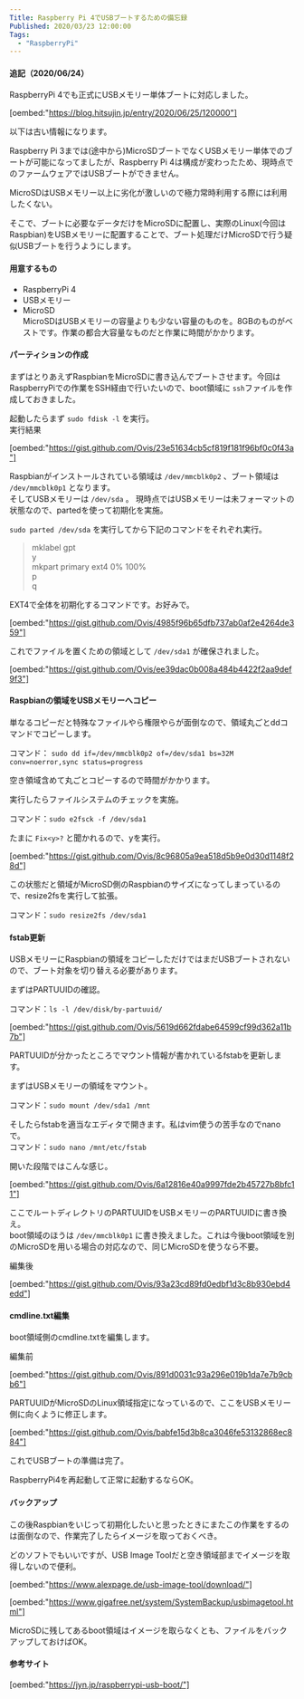```yaml
---
Title: Raspberry Pi 4でUSBブートするための備忘録
Published: 2020/03/23 12:00:00
Tags:
  - "RaspberryPi"
---
```

#### 追記（2020/06/24）  
RaspberryPi 4でも正式にUSBメモリー単体ブートに対応しました。  

[oembed:"https://blog.hitsujin.jp/entry/2020/06/25/120000"]

以下は古い情報になります。  

<!-- more -->

Raspberry Pi 3までは(途中から)MicroSDブートでなくUSBメモリー単体でのブートが可能になってましたが、Raspberry Pi 4は構成が変わったため、現時点でのファームウェアではUSBブートができません。  

MicroSDはUSBメモリー以上に劣化が激しいので極力常時利用する際には利用したくない。  

そこで、ブートに必要なデータだけをMicroSDに配置し、実際のLinux(今回はRaspbian)をUSBメモリーに配置することで、ブート処理だけMicroSDで行う疑似USBブートを行うようにします。  







#### 用意するもの

* RaspberryPi 4  
* USBメモリー  
* MicroSD  
MicroSDはUSBメモリーの容量よりも少ない容量のものを。8GBのものがベストです。作業の都合大容量なものだと作業に時間がかかります。

#### パーティションの作成
まずはとりあえずRaspbianをMicroSDに書き込んでブートさせます。今回はRaspberryPiでの作業をSSH経由で行いたいので、boot領域に `ssh`ファイルを作成しておきました。  

起動したらまず `sudo fdisk -l` を実行。  
実行結果  

[oembed:"https://gist.github.com/Ovis/23e51634cb5cf819f181f96bf0c0f43a"]

Raspbianがインストールされている領域は `/dev/mmcblk0p2` 、ブート領域は `/dev/mmcblk0p1` となります。  
そしてUSBメモリーは `/dev/sda` 。
現時点ではUSBメモリーは未フォーマットの状態なので、partedを使って初期化を実施。  

`sudo parted /dev/sda` を実行してから下記のコマンドをそれぞれ実行。  
> mklabel gpt  
> y  
> mkpart primary ext4 0% 100%  
> p  
> q  

EXT4で全体を初期化するコマンドです。お好みで。  

[oembed:"https://gist.github.com/Ovis/4985f96b65dfb737ab0af2e4264de359"]

これでファイルを置くための領域として `/dev/sda1` が確保されました。  

[oembed:"https://gist.github.com/Ovis/ee39dac0b008a484b4422f2aa9def9f3"]


#### Raspbianの領域をUSBメモリーへコピー  
単なるコピーだと特殊なファイルやら権限やらが面倒なので、領域丸ごとddコマンドでコピーします。  

コマンド： `sudo dd if=/dev/mmcblk0p2 of=/dev/sda1 bs=32M conv=noerror,sync status=progress`  

空き領域含めて丸ごとコピーするので時間がかかります。

実行したらファイルシステムのチェックを実施。  

コマンド：`sudo e2fsck -f /dev/sda1` 

たまに `Fix<y>?` と聞かれるので、yを実行。  


[oembed:"https://gist.github.com/Ovis/8c96805a9ea518d5b9e0d30d1148f28d"]

この状態だと領域がMicroSD側のRaspbianのサイズになってしまっているので、resize2fsを実行して拡張。  

コマンド：`sudo resize2fs /dev/sda1`  

#### fstab更新  

USBメモリーにRaspbianの領域をコピーしただけではまだUSBブートされないので、ブート対象を切り替える必要があります。  

まずはPARTUUIDの確認。  

コマンド：`ls -l /dev/disk/by-partuuid/`  


[oembed:"https://gist.github.com/Ovis/5619d662fdabe64599cf99d362a11b7b"]

PARTUUIDが分かったところでマウント情報が書かれているfstabを更新します。  

まずはUSBメモリーの領域をマウント。   

コマンド：`sudo mount /dev/sda1 /mnt`  

そしたらfstabを適当なエディタで開きます。私はvim使うの苦手なのでnanoで。  
コマンド：`sudo nano /mnt/etc/fstab` 

開いた段階ではこんな感じ。  


[oembed:"https://gist.github.com/Ovis/6a12816e40a9997fde2b45727b8bfc11"]

 ここでルートディレクトリのPARTUUIDをUSBメモリーのPARTUUIDに書き換え。  
boot領域のほうは `/dev/mmcblk0p1` に書き換えました。これは今後boot領域を別のMicroSDを用いる場合の対応なので、同じMicroSDを使うなら不要。

編集後  

[oembed:"https://gist.github.com/Ovis/93a23cd89fd0edbf1d3c8b930ebd4edd"]

#### cmdline.txt編集

boot領域側のcmdline.txtを編集します。  

編集前  


[oembed:"https://gist.github.com/Ovis/891d0031c93a296e019b1da7e7b9cbb6"]

PARTUUIDがMicroSDのLinux領域指定になっているので、ここをUSBメモリー側に向くように修正します。  


[oembed:"https://gist.github.com/Ovis/babfe15d3b8ca3046fe53132868ec884"]

これでUSBブートの準備は完了。  

RaspberryPi4を再起動して正常に起動するならOK。  

#### バックアップ  

この後Raspbianをいじって初期化したいと思ったときにまたこの作業をするのは面倒なので、作業完了したらイメージを取っておくべき。  

どのソフトでもいいですが、USB Image Toolだと空き領域部までイメージを取得しないので便利。  



[oembed:"https://www.alexpage.de/usb-image-tool/download/"]


[oembed:"https://www.gigafree.net/system/SystemBackup/usbimagetool.html"]

MicroSDに残してあるboot領域はイメージを取らなくとも、ファイルをバックアップしておけばOK。


#### 参考サイト

[oembed:"https://jyn.jp/raspberrypi-usb-boot/"]

